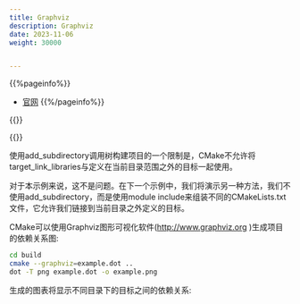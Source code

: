 ```yaml
---
title: Graphviz
description: Graphviz
date: 2023-11-06
weight: 30000


---
```

<style>
th, td {
  border: 1px solid rgb(190, 190, 190);
}
</style>
{{%pageinfo%}}
- [官网](http://www.graphviz.org)
{{%/pageinfo%}}



{{<alert>}}



{{</alert>}}

使用add_subdirectory调用树构建项目的一个限制是，CMake不允许将target_link_libraries与定义在当前目录范围之外的目标一起使用。

对于本示例来说，这不是问题。在下一个示例中，我们将演示另一种方法，我们不使用add_subdirectory，而是使用module include来组装不同的CMakeLists.txt文件，它允许我们链接到当前目录之外定义的目标。

CMake可以使用Graphviz图形可视化软件(http://www.graphviz.org )生成项目的依赖关系图:

```bash
cd build
cmake --graphviz=example.dot ..
dot -T png example.dot -o example.png
```
生成的图表将显示不同目录下的目标之间的依赖关系:



